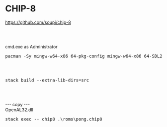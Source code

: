 # CHIP-8

https://github.com/soupi/chip-8

<br><br>

cmd.exe as Administrator  
<pre>
pacman -Sy mingw-w64-x86_64-pkg-config mingw-w64-x86_64-SDL2 mingw-w64-x86_64-SDL2_ttf
</pre>

<br><br>

<pre>
stack build --extra-lib-dirs=src
</pre>

<br><br>

--- copy ---  
OpenAL32.dll  


<pre>
stack exec -- chip8 .\roms\pong.chip8
</pre>
